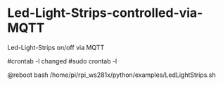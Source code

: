 # Led-Light-Strips-controlled-via-MQTT

Led-Light-Strips on/off via MQTT

#crontab -l
   changed
#sudo crontab -l

@reboot  bash  /home/pi/rpi_ws281x/python/examples/LedLightStrips.sh
